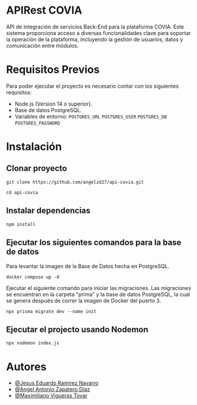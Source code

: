 # APIRest COVIA

API de integración de servicios Back-End para la plataforma COVIA. Este sistema proporciona acceso a diversas funcionalidades clave para soportar la operación de la plataforma, incluyendo la gestión de usuarios, datos y comunicación entre módulos.
# Requisitos Previos

Para poder ejecutar el proyecto es necesario contar con los siguientes requisitos:

- Node.js (Version 14 o superior).
- Base de datos PostgreSQL.
- Variables de entorno: `POSTGRES_URL` `POSTGRES_USER` `POSTGRES_DB` `POSTGRES_PASSWORD`

# Instalación

## Clonar proyecto

```
git clone https://github.com/angelzd27/api-covia.git
```

```
cd api-covia
```

## Instalar dependencias

```
npm install
```

## Ejecutar los siguientes comandos para la base de datos

Para levantar la imagen de la Base de Datos hecha en PostgreSQL.

```
docker compose up -d
```

Ejecutar el siguiente comando para iniciar las migraciones.
Las migraciones se encuentran en la carpeta "prima" y la base de datos PostgreSQL, la cual se genera después de correr la imagen de Docker del puerto 3.

```
npx prisma migrate dev --name init
```

## Ejecutar el projecto usando Nodemon

```
npx nodemon index.js
```

# Autores

- [@Jesus Eduardo Ramirez Navarro](https://github.com/decidesuici)
- [@Angel Antonio Zapatero Díaz](https://github.com/angelzd27)
- [@Maximiliano Vigueras Tovar](https://github.com/max-vigtov)
